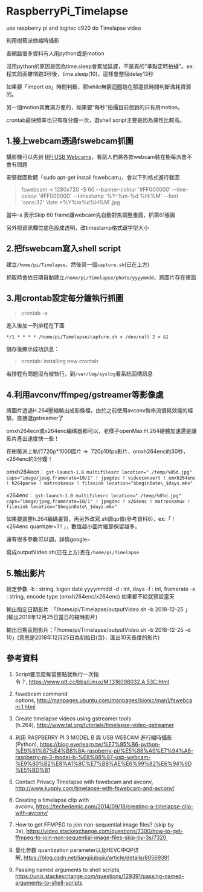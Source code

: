 # RaspberryPi_Timelapse
use raspberry pi and logitec c920 do Timelapse video

利用樹莓派做縮時攝影

查網路很多資料有人用python或是motion

沒用python的原因是因為time.sleep會累加延遲，不是真的"準點定時拍攝"。ex: 程式前面雜項跑3秒後，time.sleep(10)，這樣會整個delay13秒

如果要「import os」時間判斷，那while無窮迴圈跑在那邊抓時間判斷滿耗資源的。

另一個motion其實滿方便的，如果要"每秒"拍攝目前想到的只有用motion。

crontab最快頻率也只有每分鐘一次，選shell script主要是因為彈性比較高。



## 1.接上webcam透過fswebcam抓圖 ##

攝影機可以先到 [RPi USB Webcams](https://elinux.org/RPi_USB_Webcams)，看前人們將各款webcam裝在樹莓派會不會有問題

安裝截圖軟體「sudo apt-get install fswebcam」，會以下列格式進行截圖

>fswebcam -r 1280x720 -S 60 --banner-colour '#FF000000' --line-colour '#FF000000' --timestamp '%Y-%m-%d %H:%M' --font 'sans:32' ‵date +%Y%m%d%H%M`.jpg

當中-s 表示Skip 60 frame讓webcam先自動對焦調整畫面，抓第61張圖

另外把資訊欄位底色設成透明，改timestamp格式跟字型大小



## 2.把fswebcam寫入shell script ##

建立`/home/pi/Timelapse`，然後寫一個`capture.sh`(已在上方)

抓取時會依日期自動建立`/home/pi/Timelapse/photo/yyyymmdd`，將圖片存在裡面


## 3.用crontab設定每分鐘執行抓圖 ##

> crontab -e

進入後加一列排程在下面

`*/1 * * * * /home/pi/Timelapse/capture.sh > /dev/null 2 > &1`

儲存後顯示成功訊息：

> crontab: installing new crontab

若排程有問題沒有被執行，到`/var/log/syslog`看系統回傳訊息


## 4.利用avconv/ffmpeg/gstreamer等影像處 ##

將圖片透過H.264壓縮輸出成影像檔，由於之前使用avconv做串流很耗效能的經驗，直接選gstreamer了

omxh264ecn或x264enc編碼器都可以，老樣子openMax H.264硬體加速還是讓影片產出速度快一些！

在樹莓派上執行720p*1000圖片 =>  720p10fps影片，omxh264enc約30秒，x264enc約3分鐘！

omxh264ecn：
`gst-launch-1.0 multifilesrc location="./temp/%05d.jpg" caps="image/jpeg,framerate=10/1" ! jpegdec ! videoconvert ! omxh264enc ! h264parse ! matroskamux ! filesink location="$beginDate\_$days.mkv"`

x264enc：
`gst-launch-1.0 multifilesrc location="./temp/%05d.jpg" caps="image/jpeg,framerate=10/1" ! jpegdec ! x264enc ! matroskamux ! filesink location="$beginDate\_$days.mkv"`

如果要調整h.264編碼畫質，再另外改寫.sh調qp值(參考資料8)，ex:「 ! x264enc quantizer=1 ! 」，數值越小圖片細節保留越多。

還有很多參數可以調，詳情google~

寫成outputVideo.sh(已在上方)丟在`/home/pi/Timelapse`

## 5.輸出影片 ##
給定參數
-b : string, bigen date yyyymmdd
-d : int, days
-f : int, framerate
-e : string, encode type (omxh264enc/x264enc)
如果都不給就預設當天

輸出指定日期影片：「/home/pi/Timelapse/outputVideo.sh -b 2018-12-25 」(輸出2018年12月25日當日的縮時影片)

輸出日期區間影片：「/home/pi/Timelapse/outputVideo.sh -b 2018-12-25 -d 10」(意思是2018年12月25日為初始日(含)，匯出10天長度的影片)


## 參考資料 ##
1. Script要怎麼每當整點就執行一次指令？, https://www.ptt.cc/bbs/Linux/M.1316098032.A.53C.html

1. fswebcam command options, http://manpages.ubuntu.com/manpages/bionic/man1/fswebcam.1.html

1. Create timelapse videos using gstreamer tools (h.264), http://www.tal.org/tutorials/timelapse-video-gstreamer

1. 利用 RASPBERRY PI 3 MODEL B 與 USB WEBCAM 進行縮時攝影(Python), https://blog.everlearn.tw/%E7%95%B6-python-%E9%81%87%E4%B8%8A-raspberry-pi/%E5%88%A9%E7%94%A8-raspberry-pi-3-model-b-%E8%88%87-usb-webcam-%E9%80%B2%E8%A1%8C%E7%B8%AE%E6%99%82%E6%94%9D%E5%BD%B1

1. Contact Privacy Timelapse with fswebcam and avconv, http://www.kupply.com/timelapse-with-fswebcam-and-avconv/

1. Creating a timelapse clip with avconv, https://techedemic.com/2014/09/18/creating-a-timelapse-clip-with-avconv/

1. How to get FFMPEG to join non-sequential image files? (skip by 3s), https://video.stackexchange.com/questions/7300/how-to-get-ffmpeg-to-join-non-sequential-image-files-skip-by-3s/7320 

1. 量化参数 quantization parameter以及HEVC中QP详解, https://blog.csdn.net/liangjiubujiu/article/details/80569391

1. Passing named arguments to shell scripts, https://unix.stackexchange.com/questions/129391/passing-named-arguments-to-shell-scripts
